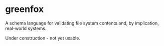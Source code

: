 # greenfox
A schema language for validating file system contents and, by implication, real-world systems.

Under construction - not yet usable.
